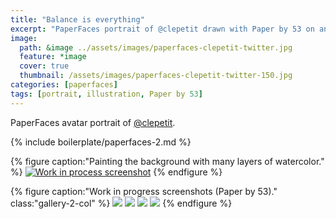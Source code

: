 ```yaml
---
title: "Balance is everything"
excerpt: "PaperFaces portrait of @clepetit drawn with Paper by 53 on an iPad."
image: 
  path: &image ../assets/images/paperfaces-clepetit-twitter.jpg 
  feature: *image
  cover: true
  thumbnail: /assets/images/paperfaces-clepetit-twitter-150.jpg
categories: [paperfaces]
tags: [portrait, illustration, Paper by 53]
---
```


PaperFaces avatar portrait of <a href="https://twitter.com/clepetit">@clepetit</a>.

{% include boilerplate/paperfaces-2.md %}

{% figure caption:"Painting the background with many layers of watercolor." %}
[![Work in process screenshot](/assets/images/paperfaces-clepetit-process-1-750.jpg)](/assets/images/paperfaces-clepetit-process-1-lg.jpg)
{% endfigure %}

{% figure caption:"Work in progress screenshots (Paper by 53)." class:"gallery-2-col" %}
[![](/assets/images/paperfaces-clepetit-process-2-600.jpg)](/assets/images/paperfaces-clepetit-process-2-lg.jpg)
[![](/assets/images/paperfaces-clepetit-process-3-600.jpg)](/assets/images/paperfaces-clepetit-process-3-lg.jpg)
[![](/assets/images/paperfaces-clepetit-process-4-600.jpg)](/assets/images/paperfaces-clepetit-process-4-lg.jpg)
[![](/assets/images/paperfaces-clepetit-process-5-600.jpg)](/assets/images/paperfaces-clepetit-process-5-lg.jpg)
{% endfigure %}
